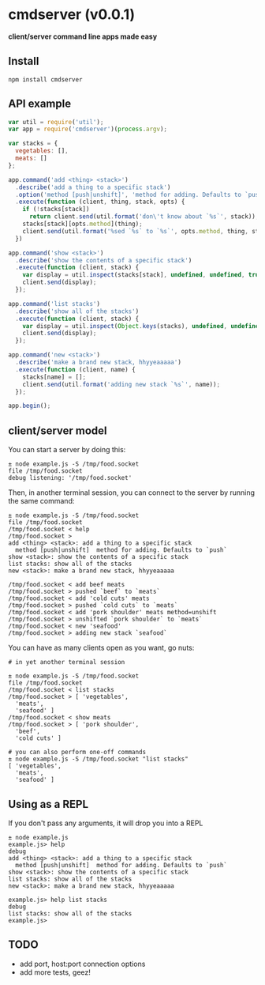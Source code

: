 # cmdserver (v0.0.1)
**client/server command line apps made easy**

## Install
`npm install cmdserver`

## API example

```js
var util = require('util');
var app = require('cmdserver')(process.argv);

var stacks = {
  vegetables: [],
  meats: []
};

app.command('add <thing> <stack>')
  .describe('add a thing to a specific stack')
  .option('method [push|unshift]', 'method for adding. Defaults to `push`', 'push')
  .execute(function (client, thing, stack, opts) {
    if (!stacks[stack])
      return client.send(util.format('don\'t know about `%s`', stack));
    stacks[stack][opts.method](thing);
    client.send(util.format('%sed `%s` to `%s`', opts.method, thing, stack));
  })

app.command('show <stack>')
  .describe('show the contents of a specific stack')
  .execute(function (client, stack) {
    var display = util.inspect(stacks[stack], undefined, undefined, true);
    client.send(display);
  });

app.command('list stacks')
  .describe('show all of the stacks')
  .execute(function (client, stack) {
    var display = util.inspect(Object.keys(stacks), undefined, undefined, true);
    client.send(display);
  });

app.command('new <stack>')
  .describe('make a brand new stack, hhyyeaaaaa')
  .execute(function (client, name) {
    stacks[name] = [];
    client.send(util.format('adding new stack `%s`', name));
  });

app.begin();
```
## client/server model

You can start a server by doing this:

```
± node example.js -S /tmp/food.socket    
file /tmp/food.socket
debug listening: '/tmp/food.socket'
```

Then, in another terminal session, you can connect to the server by running
the same command:

```
± node example.js -S /tmp/food.socket
file /tmp/food.socket
/tmp/food.socket < help
/tmp/food.socket > 
add <thing> <stack>: add a thing to a specific stack
  method [push|unshift]  method for adding. Defaults to `push` 
show <stack>: show the contents of a specific stack
list stacks: show all of the stacks
new <stack>: make a brand new stack, hhyyeaaaaa

/tmp/food.socket < add beef meats
/tmp/food.socket > pushed `beef` to `meats`
/tmp/food.socket < add 'cold cuts' meats
/tmp/food.socket > pushed `cold cuts` to `meats`
/tmp/food.socket < add 'pork shoulder' meats method=unshift
/tmp/food.socket > unshifted `pork shoulder` to `meats`
/tmp/food.socket < new 'seafood'
/tmp/food.socket > adding new stack `seafood`
```

You can have as many clients open as you want, go nuts:

```
# in yet another terminal session

± node example.js -S /tmp/food.socket
file /tmp/food.socket
/tmp/food.socket < list stacks
/tmp/food.socket > [ 'vegetables',
  'meats',
  'seafood' ]
/tmp/food.socket < show meats
/tmp/food.socket > [ 'pork shoulder',
  'beef',
  'cold cuts' ]

# you can also perform one-off commands
± node example.js -S /tmp/food.socket "list stacks"
[ 'vegetables',
  'meats',
  'seafood' ]
```

## Using as a REPL

If you don't pass any arguments, it will drop you into a REPL

```
± node example.js                                  
example.js> help
debug 
add <thing> <stack>: add a thing to a specific stack
  method [push|unshift]  method for adding. Defaults to `push` 
show <stack>: show the contents of a specific stack
list stacks: show all of the stacks
new <stack>: make a brand new stack, hhyyeaaaaa

example.js> help list stacks
debug 
list stacks: show all of the stacks
example.js> 
```

## TODO
* add port, host:port connection options
* add more tests, geez!
